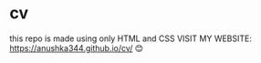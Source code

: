# cv
this repo is made using only HTML and CSS
VISIT MY WEBSITE: https://anushka344.github.io/cv/ :blush:
